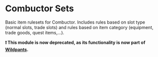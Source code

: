 # Combuctor Sets
Basic item rulesets for Combuctor. Includes rules based on slot type (normal slots, trade slots) and rules based on item category (equipment, trade goods, quest items,...).

**:heavy_exclamation_mark: This module is now deprecated, as its functionality is now part of [Wildpants](https://github.com/tullamods/Wildpants).**

